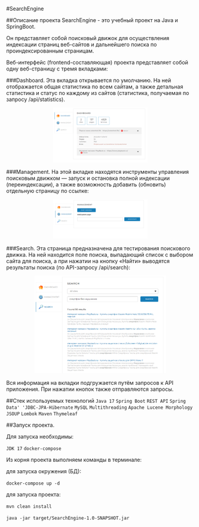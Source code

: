 #SearchEngine

##Описание проекта
SearchEngine - это учебный проект на Java и SpringBoot.

Он представляет собой поисковый движок для осуществления индексации страниц веб-сайтов и дальнейшего поиска по проиндексированным страницам.

Веб-интерфейс (frontend-составляющая) проекта представляет собой одну веб-страницу с тремя вкладками:

###Dashboard. 
Эта вкладка открывается по умолчанию. На ней отображается общая статистика по всем сайтам, а также детальная статистика и статус по каждому из сайтов (статистика, получаемая по запросу /api/statistics).

<p align="center"><img  src="/readme_assets/dashboard.png" width="50%"></p>


###Management. 
На этой вкладке находятся инструменты управления поисковым движком — запуск и остановка полной индексации (переиндексации), а также возможность добавить (обновить) отдельную страницу по ссылке:

<p align="center"><img  src="/readme_assets/management.png" width="50%"></p>


###Search. 
Эта страница предназначена для тестирования поискового движка. На ней находится поле поиска, выпадающий список с выбором сайта для поиска, а при нажатии на кнопку «Найти» выводятся результаты поиска (по API-запросу /api/search):

<p align="center"><img  src="/readme_assets/search.png" width="70%"></p>


Вся информация на вкладки подгружается путём запросов к API приложения. При нажатии кнопок также отправляются запросы.


##Стек используемых технологий
`Java 17` `Spring Boot` `REST API` `Spring Data' 'JDBC-JPA-Hibernate` `MySQL` `Multithreading` `Apache Lucene Morphology` `JSOUP` `Lombok` `Maven` `Thymeleaf`



##Запуск проекта.

Для запуска необходимы: 

`JDK 17`
`docker-compose`

Из корня проекта выполняем команды в терминале:

для запуска окружения (БД):

`docker-compose up -d`

для запуска проекта:

`mvn clean install`

`java -jar target/SearchEngine-1.0-SNAPSHOT.jar`
